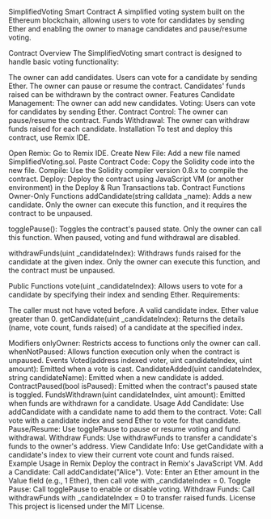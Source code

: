 SimplifiedVoting Smart Contract
A simplified voting system built on the Ethereum blockchain, allowing users to vote for candidates by sending Ether and enabling the owner to manage candidates and pause/resume voting.

Contract Overview
The SimplifiedVoting smart contract is designed to handle basic voting functionality:

The owner can add candidates.
Users can vote for a candidate by sending Ether.
The owner can pause or resume the contract.
Candidates' funds raised can be withdrawn by the contract owner.
Features
Candidate Management: The owner can add new candidates.
Voting: Users can vote for candidates by sending Ether.
Contract Control: The owner can pause/resume the contract.
Funds Withdrawal: The owner can withdraw funds raised for each candidate.
Installation
To test and deploy this contract, use Remix IDE.

Open Remix: Go to Remix IDE.
Create New File: Add a new file named SimplifiedVoting.sol.
Paste Contract Code: Copy the Solidity code into the new file.
Compile: Use the Solidity compiler version 0.8.x to compile the contract.
Deploy: Deploy the contract using JavaScript VM (or another environment) in the Deploy & Run Transactions tab.
Contract Functions
Owner-Only Functions
addCandidate(string calldata _name): Adds a new candidate. Only the owner can execute this function, and it requires the contract to be unpaused.

togglePause(): Toggles the contract's paused state. Only the owner can call this function. When paused, voting and fund withdrawal are disabled.

withdrawFunds(uint _candidateIndex): Withdraws funds raised for the candidate at the given index. Only the owner can execute this function, and the contract must be unpaused.

Public Functions
vote(uint _candidateIndex): Allows users to vote for a candidate by specifying their index and sending Ether. Requirements:

The caller must not have voted before.
A valid candidate index.
Ether value greater than 0.
getCandidate(uint _candidateIndex): Returns the details (name, vote count, funds raised) of a candidate at the specified index.

Modifiers
onlyOwner: Restricts access to functions only the owner can call.
whenNotPaused: Allows function execution only when the contract is unpaused.
Events
Voted(address indexed voter, uint candidateIndex, uint amount): Emitted when a vote is cast.
CandidateAdded(uint candidateIndex, string candidateName): Emitted when a new candidate is added.
ContractPaused(bool isPaused): Emitted when the contract's paused state is toggled.
FundsWithdrawn(uint candidateIndex, uint amount): Emitted when funds are withdrawn for a candidate.
Usage
Add Candidate: Use addCandidate with a candidate name to add them to the contract.
Vote: Call vote with a candidate index and send Ether to vote for that candidate.
Pause/Resume: Use togglePause to pause or resume voting and fund withdrawal.
Withdraw Funds: Use withdrawFunds to transfer a candidate's funds to the owner's address.
View Candidate Info: Use getCandidate with a candidate's index to view their current vote count and funds raised.
Example Usage in Remix
Deploy the contract in Remix's JavaScript VM.
Add a Candidate: Call addCandidate("Alice").
Vote: Enter an Ether amount in the Value field (e.g., 1 Ether), then call vote with _candidateIndex = 0.
Toggle Pause: Call togglePause to enable or disable voting.
Withdraw Funds: Call withdrawFunds with _candidateIndex = 0 to transfer raised funds.
License
This project is licensed under the MIT License.


